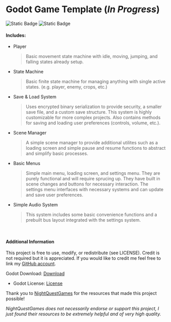 # Godot Game Template (***In Progress***)

![Static Badge](https://img.shields.io/badge/Godot-4.2-blue?style=flat-square&labelColor=121821) 
![Static Badge](https://img.shields.io/badge/License-MIT-750014?style=flat-square&labelColor=121821)

#### Includes: 
- Player
  
  > Basic movement state machine with idle, moving, jumping, and falling states
  > already setup.
  
- State Machine
  
  > Basic finite state machine for managing anything with single active states.
  > (e.g. player, enemy, crops, etc.)
  
- Save &amp; Load System
  
  > Uses encrypted binary serialization to provide security, a smaller save file,
  > and a custom save structure. This system is highly customizable for more
  > complex projects. Also contains methods for saving and loading user
  > preferences (controls, volume, etc.).
  
- Scene Manager
  
  > A simple scene manager to provide additional utilites such as a loading screen
  > and simple pause and resume functions to abstract and simplify basic processes.

- Basic Menus
  > Simple main menu, loading screen, and settings menu. They are purely functional
  > and will require sprucing up. They have built in scene changes and buttons for
  > necessary interaction. The settings menu interfaces with necessary systems
  > and can update and save user preferences.

- Simple Audio System
  > This system includes some basic convenience functions and a prebuilt bus layout
  > integrated with the settings system.
<br>

#### Additional Information

This project is free to use, modify, or redistribute (see LICENSE). Credit is not required but it is
appreciated. If you would like to credit me feel free to link my [GitHub account](https://github.com/LucksDev).

Godot Download: [Download](godotengine.org/download)
- Godot License: [License](godotengine.org/license)

Thank you to [NightQuestGames](https://www.nightquestgames.com/ "Link to NighQuestGames' blog") for the resources that made this project possible!

*NightQuestGames does not necessarily endorse or support this project, I just found their resources to be extremely helpful
and of very high quality.*
